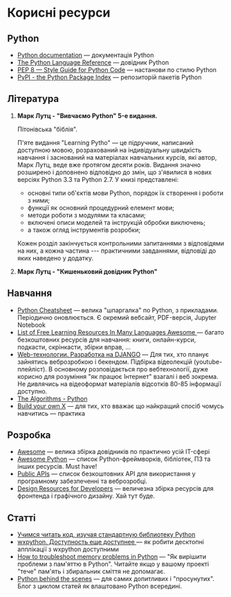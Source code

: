 # Корисні ресурси

## Python

- [Python documentation](https://docs.python.org/3/) — документація Python
- [The Python Language Reference](https://docs.python.org/3/reference/index.html) — довідник Python
- [PEP 8 — Style Guide for Python Code](https://www.python.org/dev/peps/pep-0008/) — 
настанови по стилю Python
- [PyPI - the Python Package Index](https://pypi.org/) — репозиторій пакетів Python

## Література

1. **Марк Лутц - "Вивчаємо Python" 5-е видання.**
	
	Пітонівська "біблія".

	П'яте видання "Learning Pytho" — це підручник, написаний доступною мовою, розрахований на індивідуальну швидкість навчання і заснований на матеріалах навчальних курсів, які автор, Марк Лутц, веде вже протягом десяти років. Видання значно розширено і доповнено відповідно до змін, що з'явилися в нових версіях Python 3.3 та Python 2.7. У книзі представлені:
	- основні типи об'єктів мови Python, порядок їх створення і роботи з ними;
	- функції як основний процедурний елемент мови;
	- методи роботи з модулями та класами;
	- включені описи моделей та інструкцій обробки виключень;
	- а також огляд інструментів розробки;

	Кожен розділ закінчується контрольними запитаннями з відповідями на них, а кожна частина --- практичними завданнями, відповіді до яких наведено у додатку.

1. **Марк Лутц - "Кишеньковий довідник Python"**


## Навчання

- [Python Cheatsheet](https://github.com/wilfredinni/python-cheatsheet) — 
велика "шпаргалка" по Python, з прикладами. 
Періодично оновлюється. Є окремий вебсайт, PDF-версія, Jupyter Notebook
- [List of Free Learning Resources In Many Languages Awesome
](https://github.com/EbookFoundation/free-programming-books) — 
багато безкоштовних ресурсів для навчання: книги, онлайн-курси, подкасти, скрінкасти, збірки вправ, ...
- [Web-технологии. Разработка на DJANGO](https://www.youtube.com/playlist?list=PLrCZzMib1e9qZwq95WVmGB-acnot5ka4a) — 
Для тих, хто планує зайнятись веброзробкою і бекендом. 
Підбірка відеолекцій (youtube-плейліст). 
В основному розповідається про вебтехнології, дуже корисно для розуміння "як працює Інтернет" взагалі і веб зокрема. 
Не дивлячись на відеоформат матеріалів відсотків 80-85 інформації доступно. 
- [The Algorithms - Python](https://github.com/TheAlgorithms/Python)
- [Build your own X](https://github.com/danistefanovic/build-your-own-x) — 
для тих, хто вважає що найкращий спосіб чомусь навчитись — практика


## Розробка

- [Awesome](https://github.com/sindresorhus/awesome) — 
велика збірка довідників по практично усій IT-сфері
- [Awesome Python](https://github.com/vinta/awesome-python) — 
список Python-фреймворків, бібліотек, ПЗ та інших ресурсів. Must have! 
- [Public APIs](https://github.com/public-apis/public-apis) — 
список безкоштовних API для використання у програмному забезпеченні та веброзробці.
- [Design Resources for Developers](https://github.com/bradtraversy/design-resources-for-developers) — 
величезна збірка ресурсів для фронтенда і графічного дизайну. Хай тут буде. 


## Статті

- [Учимся читать код, изучая стандартную библиотеку Python
](https://habr.com/ru/company/vdsina/blog/566134/)
- [wxpython. Доступность еще доступнее
](https://habr.com/ru/post/505284/) — 
як робити десктопні апплікації з wxpython доступними
- [How to troubleshoot memory problems in Python](https://innovation.alteryx.com/how-to-troubleshoot-memory-problems-in-python/) — 
"Як вирішити проблеми з пам'яттю в Python". 
Читайте якщо у вашому проекті "тече" пам'ять і збиральник сміття не допомагає.
- [Python behind the scenes](https://tenthousandmeters.com) — 
для самих допитливих і "просунутих". Блог з циклом статей як влаштовано Python всередині.
